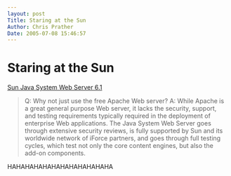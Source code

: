 ```yaml
---
layout: post
Title: Staring at the Sun  
Author: Chris Prather
Date: 2005-07-08 15:46:57
---
```


# Staring at the Sun
<a title="Sun Java System Web Server 6.1" href="http://www.sun.com/software/products/web_srvr/faqs.xml">Sun Java System Web Server 6.1</a>
<blockquote>
Q:
Why not just use the free Apache Web server?
A:
While Apache is a great general purpose Web server, it lacks the security, support, and testing requirements typically required in the deployment of enterprise Web applications. The Java System Web Server goes through extensive security reviews, is fully supported by Sun and its worldwide network of iForce partners, and goes through full testing cycles, which test not only the core content engines, but also the add-on components.
</blockquote>
HAHAHAHAHAHAHAHAHAHAHAHA
